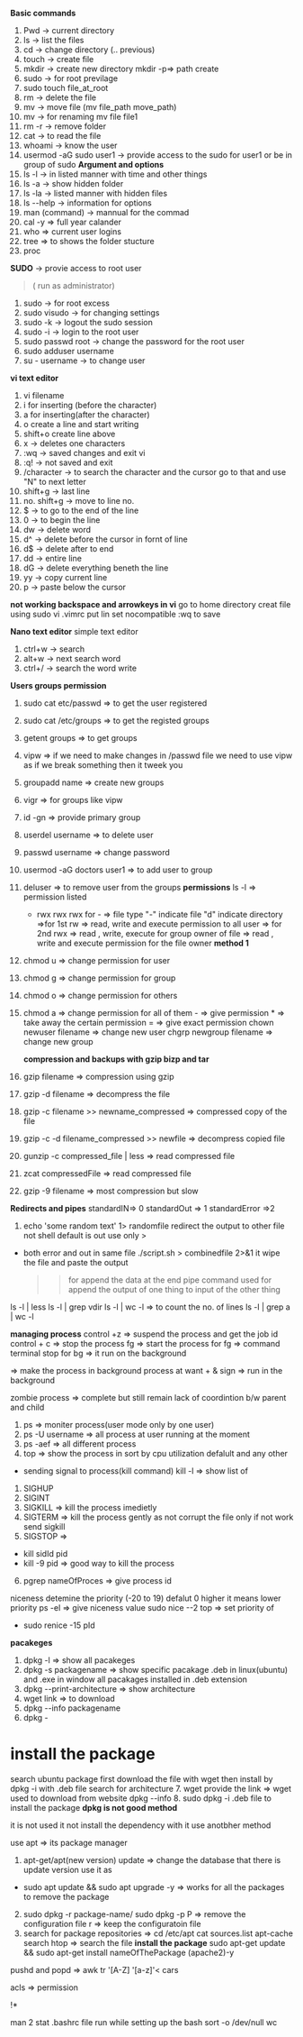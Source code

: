 **Basic commands**

1. Pwd -> current directory
2. ls -> list the files
3. cd -> change directory (.. previous)
4. touch -> create file
5. mkdir -> create new directory
    mkdir -p=> path create 
6. sudo -> for root previlage
7. sudo touch file_at_root
8. rm -> delete the file
9. mv -> move file (mv file_path move_path)
10. mv -> for renaming mv file file1
11. rm -r -> remove folder
12. cat -> to read the file
13. whoami -> know the user
14. usermod -aG sudo user1 -> provide access to the sudo for user1 or be in group of sudo
    **Argument and options**
15. ls -l -> in listed manner with time and other things
16. ls -a -> show hidden folder
17. ls -la -> listed manner with hidden files
18. ls --help -> information for options
19. man (command) -> mannual for the commad
20. cal -y => full year calander
21. who => current user logins
22. tree => to shows the folder stucture
23. proc

**SUDO** -> provie access to root user

> ( run as administrator)

1. sudo -> for root excess
2. sudo visudo -> for changing settings
3. sudo -k -> logout the sudo session
4. sudo -i -> login to the root user
5. sudo passwd root -> change the password for the root user
6. sudo adduser username
7. su - username -> to change user

**vi text editor**

1. vi filename
2. i for inserting (before the character)
3. a for inserting(after the character)
4. o create a line and start writing
5. shift+o create line above
6. x -> deletes one characters
7. :wq -> saved changes and exit vi
8. :q! -> not saved and exit
9. /character -> to search the character and the cursor go to that
   and use "N" to next letter
10. shift+g -> last line
11. no. shift+g -> move to line no.
12. $ -> to go to the end of the line
13. 0 -> to begin the line
14. dw -> delete word
15. d^ -> delete before the cursor in fornt of line
16. d$ -> delete after to end
17. dd -> entire line
18. dG -> delete everything beneth the line
19. yy -> copy current line
20. p -> paste below the cursor

**not working backspace and arrowkeys in vi**
go to home directory
creat file using sudo vi .vimrc
put lin
set nocompatible
:wq to save

**Nano text editor**
simple text editor

1. ctrl+w -> search
2. alt+w -> next search word
3. ctrl+/ -> search the word write

**Users groups permission**

1. sudo cat etc/passwd => to get the user registered
2. sudo cat /etc/groups => to get the registed groups
3. getent groups => to get groups
4. vipw => if we need to make changes in /passwd file we need to use vipw as if we break something then it tweek you
5. groupadd name => create new groups
6. vigr => for groups like vipw
7. id -gn => provide primary group
8. userdel username => to delete user
9. passwd username => change password
10. usermod -aG doctors user1 => to add user to group
11. deluser => to remove user from the groups
    **permissions**
    ls -l => permission listed

    - rwx rwx rwx
      for - => file type "-" indicate file "d" indicate directory
      =>for 1st rw => read, write and execute permission to all user
      => for 2nd rwx => read , write, execute for group owner of file
      => read , write and execute permission for the file owner
      **method 1**

12. chmod u => change permission for user
13. chmod g => change permission for group
14. chmod o => change permission for others
15. chmod a => change permission for all of them - => give permission \* => take away the certain permission
    = => give exact permission
    chown newuser filename => change new user
    chgrp newgroup filename => change new group

    **compression and backups with gzip bizp and tar**

16. gzip filename => compression using gzip
17. gzip -d filename => decompress the file
18. gzip -c filename >> newname_compressed => compressed copy of the file
19. gzip -c -d filename_compressed >> newfile => decompress copied file
20. gunzip -c compressed_file | less => read compressed file
21. zcat compressedFile => read compressed file
22. gzip -9 filename => most compression but slow

**Redirects and pipes**
standardIN=> 0
standardOut => 1
standardError =>2

1.  echo 'some random text' 1> randomfile
    redirect the output to other file
    not shell
    default is out use only >

- both error and out in same file
  ./script.sh > combinedfile 2>&1
  it wipe the file and paste the output
  > > for append the data at the end
  > > pipe command used for append the output of one thing to input of the other thing

ls -l | less
ls -l | grep vdir
ls -l | wc -l => to count the no. of lines
ls -l | grep a | wc -l

**managing process**
control +z => suspend the process and get the job id
control + c => stop the process
fg <process no.> => start the process
for fg => command terminal stop
for bg => it run on the background

=> make the process in background
process at want + & sign => run in the background

zombie process => complete but still remain lack of coordintion b/w parent and child

1. ps => moniter process(user mode only by one user)
2. ps -U username => all process at user running at the moment
3. ps -aef => all different process
4. top => show the process in sort by cpu utilization defalult and any other

- sending signal to process(kill command)
  kill -l => show list of

1.  SIGHUP
2.  SIGINT
3.  SIGKILL => kill the process imedietly
4.  SIGTERM => kill the process gently as not corrupt the file only if not work send sigkill
5.  SIGSTOP =>

- kill sidId pid
- kill -9 pid => good way to kill the process

6. pgrep nameOfProces => give process id

niceness detemine the priority (-20 to 19) defalut 0 higher it means lower priority
ps -el => give niceness value
sudo nice --2 top => set priority of

- sudo renice -15 pId

**pacakeges**

1. dpkg -l => show all pacakeges
2. dpkg -s packagename => show specific pacakage
   .deb in linux(ubuntu) and .exe in window all pacakages installed in .deb extension
3. dpkg --print-architecture => show architecture
4. wget link => to download
5. dpkg --info packagename
6. dpkg -
# install the package
search ubuntu package 
first download the file with wget 
then install by dpkg -i with .deb file
search for architecture
7. wget provide the link  => wget used to download from website
dpkg --info 
8. sudo dpkg -i .deb file to install the package
**dpkg is not good method**

it is not used it not install the dependency with it 
use anotbher method

use apt => its package manager
1. apt-get/apt(new version) update => change the database that there is update version
use it as 
- sudo apt update && sudo apt upgrade -y => works for all the packages 
to remove the package
2. sudo dpkg -r package-name/ sudo dpkg -p 
P => remove the configuration file
r => keep the configuratoin file
3. search for package
repositories => cd /etc/apt
cat sources.list
apt-cache search htop => search the file
**install the package**
sudo apt-get update && sudo apt-get install nameOfThePackage (apache2)-y

pushd and popd => 
awk 
tr '[A-Z] '[a-z]'< cars


acls => permission

!*

man 2 stat
.bashrc file run while setting up the bash 
sort -o 
/dev/null
wc